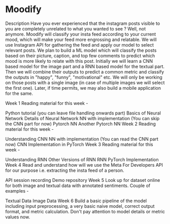 # Moodify
Description
Have you ever experienced that the instagram posts visible to you are completely unrelated to what you wanted to see ? Well, not anymore. Moodify will classify your insta feed according to your current mood, which will make your feed more engrossing and relatable. We will use Instagram API for gathering the feed and apply our model to select relevant posts. We plan to build a ML model which will classify the posts based on their picture, caption, and top few comments to predict which mood is more likely to relate with this post. Initially we will learn a CNN based model for the image part and a RNN based model for the textual part. Then we will combine their outputs to predict a common metric and classify the outputs in "happy", "funny", "motivational" etc. We will only be working on those posts with a single image (in case of multiple images we will select the first one). Later, if time permits, we may also build a mobile application for the same.

Week 1
Reading material for this week -

Python tutorial (you can leave file handling onwards part)
Basics of Neural Network
Details of Neural Network
NN with implementation (You can skip the CNN part for now)
Pytorch NN
Another Pytorch NN
Week 2
Reading material for this week -

Understanding CNN
NN with implementation (You can read the CNN part now)
CNN Implementation in PyTorch
Week 3
Reading material for this week -

Understanding RNN
Other Versions of RNN
RNN PyTorch Implementation
Week 4
Read and understand how will we use the Meta For Developers API for our purpose i.e. extracting the insta feed of a person.

API session recording
Demo repository
Week 5
Look up for dataset online for both image and textual data with annotated sentiments. Couple of examples -

Textual Data
Image Data
Week 6
Build a basic pipeline of the model including input preprocessing, a very basic naive model, correct output format, and metric calculation. Don't pay attention to model details or metric values now.

